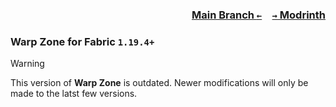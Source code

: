 ### <p align=right>[Main Branch `←`](https://github.com/KrLite/Warp-Zone)&emsp;[`→` Modrinth](https://modrinth.com/mod/warp-zone)</p>

### Warp Zone for Fabric `1.19.4+`

> [!WARNING]
> This version of **Warp Zone** is outdated. Newer modifications will only be made to the latst few versions.
